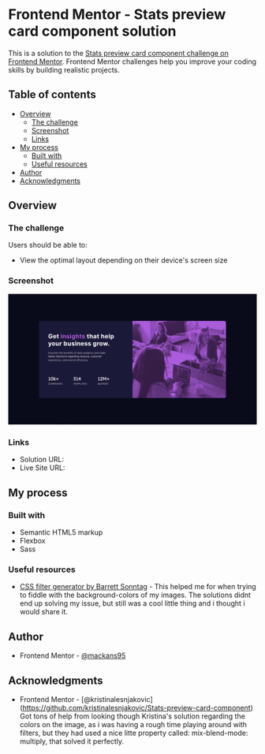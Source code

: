 # Frontend Mentor - Stats preview card component solution

This is a solution to the [Stats preview card component challenge on Frontend Mentor](https://www.frontendmentor.io/challenges/stats-preview-card-component-8JqbgoU62). Frontend Mentor challenges help you improve your coding skills by building realistic projects.

## Table of contents

- [Overview](#overview)
  - [The challenge](#the-challenge)
  - [Screenshot](#screenshot)
  - [Links](#links)
- [My process](#my-process)
  - [Built with](#built-with)
  - [Useful resources](#useful-resources)
- [Author](#author)
- [Acknowledgments](#acknowledgments)

## Overview

### The challenge

Users should be able to:

- View the optimal layout depending on their device's screen size

### Screenshot

![](images\FrontEndChallengeNumberOneScreenshot.png)

### Links

- Solution URL: [](https://mackans95.github.io/FrontEndChallengeOne/)
- Live Site URL: [](https://mackans95.github.io/FrontEndChallengeOne/)

## My process

### Built with

- Semantic HTML5 markup
- Flexbox
- Sass

### Useful resources

- [CSS filter generator by Barrett Sonntag](https://codepen.io/sosuke/pen/Pjoqqp) - This helped me for when trying to fiddle with the background-colors of my images.
  The solutions didnt end up solving my issue, but still was a cool little thing and i thought i would share it.

## Author

- Frontend Mentor - [@mackans95](https://www.frontendmentor.io/profile/yourusername)

## Acknowledgments

- Frontend Mentor - [@kristinalesnjakovic] (https://github.com/kristinalesnjakovic/Stats-preview-card-component)
  Got tons of help from looking though Kristina's solution regarding the colors on the image, as i was having a rough time
  playing around with filters, but they had used a nice litte property called: mix-blend-mode: multiply, that solved it perfectly.
